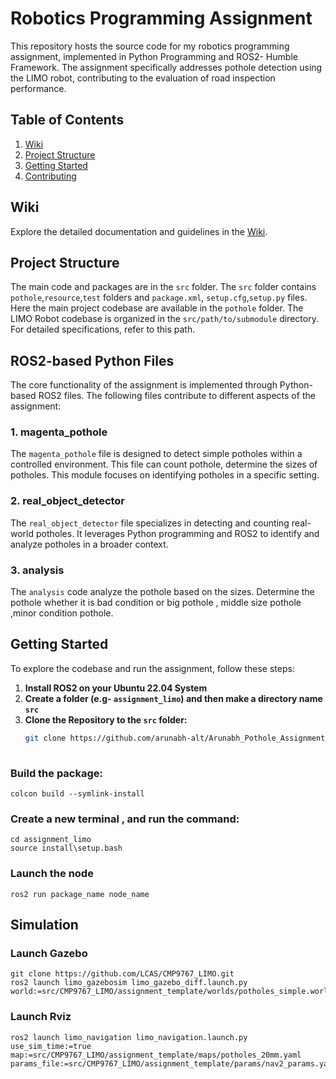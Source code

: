 # Robotics Programming Assignment


This repository hosts the source code for my robotics programming assignment, implemented in Python Programming and ROS2- Humble Framework. The assignment specifically addresses pothole detection using the LIMO robot, contributing to the evaluation of road inspection performance.
## Table of Contents

1. [Wiki](#wiki)
2. [Project Structure](#project-structure)
3. [Getting Started](#getting-started)
4. [Contributing](#contributing)

## Wiki

Explore the detailed documentation and guidelines in the [Wiki](https://github.com/arunabh-alt/Arunabh_Pothole_Assignment_27674565/wiki).

## Project Structure

The main code and packages are in the `src` folder. The `src` folder contains `pothole`,`resource`,`test` folders and `package.xml`, `setup.cfg`,`setup.py` files. Here the main project codebase are available in the `pothole` folder. The LIMO Robot codebase is organized in the `src/path/to/submodule` directory. For detailed specifications, refer to this path.

## ROS2-based Python Files

The core functionality of the assignment is implemented through Python-based ROS2 files. The following files contribute to different aspects of the assignment:

### 1. magenta_pothole

The `magenta_pothole` file is designed to detect simple potholes within a controlled environment. This file can count pothole, determine the sizes of potholes. This module focuses on identifying potholes in a specific setting.

### 2. real_object_detector

The `real_object_detector` file specializes in detecting and counting real-world potholes. It leverages Python programming and ROS2 to identify and analyze potholes in a broader context.

### 3. analysis
The `analysis` code analyze the pothole based on the sizes. Determine the pothole whether it is bad condition or big pothole , middle size pothole ,minor condition pothole.
## Getting Started

To explore the codebase and run the assignment, follow these steps:


1. **Install ROS2 on your Ubuntu 22.04 System**
2. **Create a folder (e.g- `assignment_limo`) and then make a directory name `src`** 
3. **Clone the Repository to the `src` folder:**
   ```bash
   git clone https://github.com/arunabh-alt/Arunabh_Pothole_Assignment_27674565.git
  
### Build the package:
    colcon build --symlink-install
### Create a new terminal , and run the command: 
    cd assignment_limo
    source install\setup.bash  
### Launch the node
    ros2 run package_name node_name

## Simulation 
### Launch Gazebo
    
    git clone https://github.com/LCAS/CMP9767_LIMO.git
    ros2 launch limo_gazebosim limo_gazebo_diff.launch.py world:=src/CMP9767_LIMO/assignment_template/worlds/potholes_simple.world
### Launch Rviz
    
    ros2 launch limo_navigation limo_navigation.launch.py use_sim_time:=true map:=src/CMP9767_LIMO/assignment_template/maps/potholes_20mm.yaml params_file:=src/CMP9767_LIMO/assignment_template/params/nav2_params.yaml
